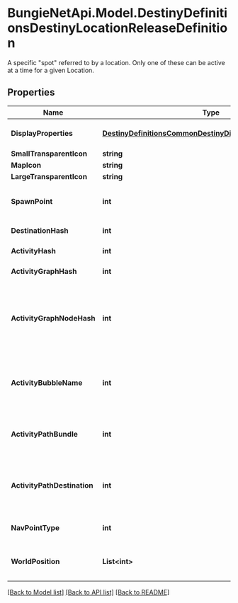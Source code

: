 # BungieNetApi.Model.DestinyDefinitionsDestinyLocationReleaseDefinition
A specific \"spot\" referred to by a location. Only one of these can be active at a time for a given Location.
## Properties

Name | Type | Description | Notes
------------ | ------------- | ------------- | -------------
**DisplayProperties** | [**DestinyDefinitionsCommonDestinyDisplayPropertiesDefinition**](DestinyDefinitionsCommonDestinyDisplayPropertiesDefinition.md) | Sadly, these don&#39;t appear to be populated anymore (ever?) | [optional] 
**SmallTransparentIcon** | **string** |  | [optional] 
**MapIcon** | **string** |  | [optional] 
**LargeTransparentIcon** | **string** |  | [optional] 
**SpawnPoint** | **int** | If we had map information, this spawnPoint would be interesting. But sadly, we don&#39;t have that info. | [optional] 
**DestinationHash** | **int** | The Destination being pointed to by this location. | [optional] 
**ActivityHash** | **int** | The Activity being pointed to by this location. | [optional] 
**ActivityGraphHash** | **int** | The Activity Graph being pointed to by this location. | [optional] 
**ActivityGraphNodeHash** | **int** | The Activity Graph Node being pointed to by this location. (Remember that Activity Graph Node hashes are only unique within an Activity Graph: so use the combination to find the node being spoken of) | [optional] 
**ActivityBubbleName** | **int** | The Activity Bubble within the Destination. Look this up in the DestinyDestinationDefinition&#39;s bubbles and bubbleSettings properties. | [optional] 
**ActivityPathBundle** | **int** | If we had map information, this would tell us something cool about the path this location wants you to take. I wish we had map information. | [optional] 
**ActivityPathDestination** | **int** | If we had map information, this would tell us about path information related to destination on the map. Sad. Maybe you can do something cool with it. Go to town man. | [optional] 
**NavPointType** | **int** | The type of Nav Point that this represents. See the enumeration for more info. | [optional] 
**WorldPosition** | **List&lt;int&gt;** | Looks like it should be the position on the map, but sadly it does not look populated... yet? | [optional] 

[[Back to Model list]](../README.md#documentation-for-models) [[Back to API list]](../README.md#documentation-for-api-endpoints) [[Back to README]](../README.md)

